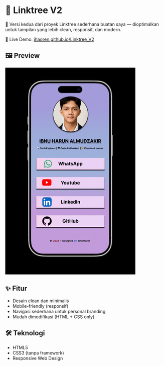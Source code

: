 # 🌿 Linktree V2

📌 Versi kedua dari proyek Linktree sederhana buatan saya — dioptimalkan untuk tampilan yang lebih clean, responsif, dan modern.

🔗 Live Demo: [ihaoren.github.io/Linktree_V2](https://ihaoren.github.io/Linktree_V2)

## 🖼️ Preview

![Linktree V2 Preview](./img/preview%20Linktree.png)

## ✨ Fitur

- Desain clean dan minimalis
- Mobile-friendly (responsif)
- Navigasi sederhana untuk personal branding
- Mudah dimodifikasi (HTML + CSS only)

## 🛠️ Teknologi

- HTML5
- CSS3 (tanpa framework)
- Responsive Web Design